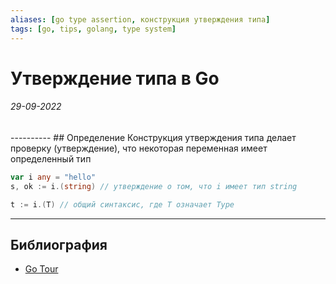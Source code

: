 ```yaml
---
aliases: [go type assertion, конструкция утверждения типа]
tags: [go, tips, golang, type system]
---
```

# Утверждение типа в Go
<h6>29-09-2022</h6>
----------
## Определение
Конструкция утверждения типа делает проверку (утверждение), что некоторая переменная имеет определенный тип

```go
var i any = "hello"
s, ok := i.(string) // утверждение о том, что i имеет тип string

t := i.(T) // общий синтаксис, где T означает Type

```

---
## Библиография
- [Go Tour](https://go.dev/tour/methods/15)
